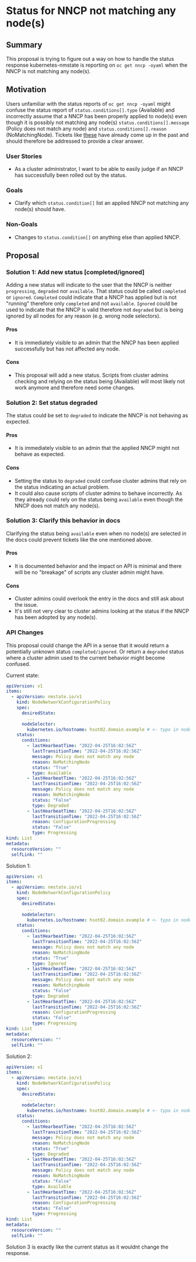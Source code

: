 # Status for NNCP not matching any node(s)

## Summary

This proposal is trying to figure out a way on how to handle the status response kubernetes-nmstate is reporting on
`oc get nncp -oyaml` when the NNCP is not matching any node(s).

## Motivation

Users unfamiliar with the status reports of `oc get nncp -oyaml` might confuse the status report of `status.conditions[].type`
(Available) and incorrectly assume that a NNCP has been properly applied to node(s) even though it is possibly not
matching any node(s) `status.conditions[].message` (Policy does not match any node) and `status.conditions[].reason`
(NoMatchingNode). Tickets like [these](https://issues.redhat.com/browse/OPNET-81) have already come up in the past and
should therefore be addressed to provide a clear answer.

### User Stories

- As a cluster administrator, I want to be able to easily judge if an NNCP has successfully been rolled out by the status.

### Goals

- Clarify which `status.condition[]` list an applied NNCP not matching any node(s) should have.

### Non-Goals

- Changes to `status.condition[]` on anything else than applied NNCP.

## Proposal

### Solution 1: Add new status [completed/ignored]

Adding a new status will indicate to the user that the NNCP is neither `progressing`, `degraded` nor `available`.
That status could be called `completed` or `ignored`. `Completed` could indicate that a NNCP has applied but is not "running"
therefore only `completed` and not `available`. `Ignored` could be used to indicate that the NNCP is valid therefore not
`degraded` but is being ignored by all nodes
for any reason (e.g. wrong node selectors).

#### Pros

- It is immediately visible to an admin that the NNCP has been applied successfully but has not affected any node.

#### Cons

- This proposal will add a new status. Scripts from cluster admins checking and relying on the status being (Available) will most likely
  not work anymore and therefore need some changes.

### Solution 2: Set status degraded

The status could be set to `degraded` to indicate the NNCP is not behaving as expected.

#### Pros

- It is immediately visible to an admin that the applied NNCP might not behave as expected.

#### Cons

- Setting the status to `degraded` could confuse cluster admins that rely on the status indicating an actual problem.
- It could also cause scripts of cluster admins to behave incorrectly. As they already could rely on the status being `available`
  even though the NNCP does not match any node(s).

### Solution 3: Clarify this behavior in docs

Clarifying the status being `available` even when no node(s) are selected in the docs could prevent tickets like the one
mentioned above.

#### Pros

- It is documented behavior and the impact on API is minimal and there will be no "breakage" of scripts any cluster admin
  might have.

#### Cons

- Cluster admins could overlook the entry in the docs and still ask about the issue.
- It's still not very clear to cluster admins looking at the status if the NNCP has been adopted by any node(s).

### API Changes

This proposal could change the API in a sense that it would return a potentially unknown status `completed/ignored`. Or
return a `degraded` status where a cluster admin used to the current behavior might become confused.

Current state:

```yaml
apiVersion: v1
items:
  - apiVersion: nmstate.io/v1
    kind: NodeNetworkConfigurationPolicy
    spec:
      desiredState:
        ...
      nodeSelector:
        kubernetes.io/hostname: hsot02.domain.example # <- typo in node selection
    status:
      conditions:
        - lastHearbeatTime: "2022-04-25T16:02:56Z"
          lastTransitionTime: "2022-04-25T16:02:56Z"
          message: Policy does not match any node
          reason: NoMatchingNode
          status: "True"
          type: Available
        - lastHearbeatTime: "2022-04-25T16:02:56Z"
          lastTransitionTime: "2022-04-25T16:02:56Z"
          message: Policy does not match any node
          reason: NoMatchingNode
          status: "False"
          type: Degraded
        - lastHearbeatTime: "2022-04-25T16:02:56Z"
          lastTransitionTime: "2022-04-25T16:02:56Z"
          reason: ConfigurationProgressing
          status: "False"
          type: Progressing
kind: List
metadata:
  resourceVersion: ""
  selfLink: ""
```

Solution 1:

```yaml
apiVersion: v1
items:
  - apiVersion: nmstate.io/v1
    kind: NodeNetworkConfigurationPolicy
    spec:
      desiredState:
        ...
      nodeSelector:
        kubernetes.io/hostname: hsot02.domain.example # <- typo in node selection
    status:
      conditions:
        - lastHearbeatTime: "2022-04-25T16:02:56Z"
          lastTransitionTime: "2022-04-25T16:02:56Z"
          message: Policy does not match any node
          reason: NoMatchingNode
          status: "True"
          type: Ignored
        - lastHearbeatTime: "2022-04-25T16:02:56Z"
          lastTransitionTime: "2022-04-25T16:02:56Z"
          message: Policy does not match any node
          reason: NoMatchingNode
          status: "False"
          type: Degraded
        - lastHearbeatTime: "2022-04-25T16:02:56Z"
          lastTransitionTime: "2022-04-25T16:02:56Z"
          reason: ConfigurationProgressing
          status: "False"
          type: Progressing
kind: List
metadata:
  resourceVersion: ""
  selfLink: ""
```

Solution 2:

```yaml
apiVersion: v1
items:
  - apiVersion: nmstate.io/v1
    kind: NodeNetworkConfigurationPolicy
    spec:
      desiredState:
        ...
      nodeSelector:
        kubernetes.io/hostname: hsot02.domain.example # <- typo in node selection
    status:
      conditions:
        - lastHearbeatTime: "2022-04-25T16:02:56Z"
          lastTransitionTime: "2022-04-25T16:02:56Z"
          message: Policy does not match any node
          reason: NoMatchingNode
          status: "True"
          type: Degraded
        - lastHearbeatTime: "2022-04-25T16:02:56Z"
          lastTransitionTime: "2022-04-25T16:02:56Z"
          message: Policy does not match any node
          reason: NoMatchingNode
          status: "False"
          type: Available
        - lastHearbeatTime: "2022-04-25T16:02:56Z"
          lastTransitionTime: "2022-04-25T16:02:56Z"
          reason: ConfigurationProgressing
          status: "False"
          type: Progressing
kind: List
metadata:
  resourceVersion: ""
  selfLink: ""
```

Solution 3 is exactly like the current status as it wouldnt change the response.
